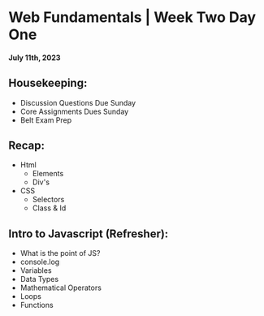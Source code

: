 # Web Fundamentals | Week Two Day One
#### July 11th, 2023

## Housekeeping:
- Discussion Questions Due Sunday
- Core Assignments Dues Sunday
- Belt Exam Prep

## Recap:
- Html
    - Elements
    - Div's
- CSS
    - Selectors
    - Class & Id

## Intro to Javascript (Refresher):
- What is the point of JS?
- console.log
- Variables
- Data Types
- Mathematical Operators
- Loops
- Functions
